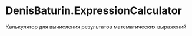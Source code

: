 # DenisBaturin.ExpressionCalculator
Калькулятор для вычисления результатов математических выражений
